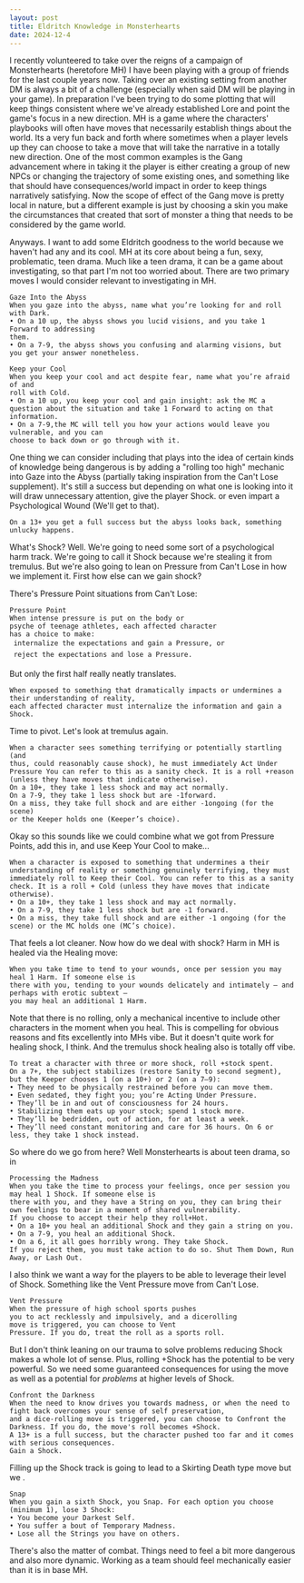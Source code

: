 ```yaml
---
layout: post
title: Eldritch Knowledge in Monsterhearts
date: 2024-12-4
---
```

I recently volunteered to take over the reigns of a campaign of Monsterhearts (heretofore MH) I have been playing with a group of friends for the last couple years now. Taking over an existing setting from another DM is always a bit of a challenge (especially when said DM will be playing in your game). In preparation I've been trying to do some plotting that will keep things consistent where we've already established Lore and point the game's focus in a new direction. MH is a game where the characters' playbooks will often have moves that necessarily establish things about the world. Its a very fun back and forth where sometimes when a player levels up they can choose to take a move that will take the narrative in a totally new direction. One of the most common examples is the Gang advancement where in taking it the player is either creating a group of new NPCs or changing the trajectory of some existing ones, and something like that should have consequences/world impact in order to keep things narratively satisfying. Now the scope of effect of the Gang move is pretty local in nature, but a different example is just by choosing a skin you make the circumstances that created that sort of monster a thing that needs to be considered by the game world. 

Anyways. I want to add some Eldritch goodness to the world because we haven't had any and its cool. MH at its core about being a fun, sexy, problematic, teen drama. Much like a teen drama, it can be a game about investigating, so that part I'm not too worried about. There are two primary moves I would consider relevant to investigating in MH.

```
Gaze Into the Abyss
When you gaze into the abyss, name what you’re looking for and roll with Dark. 
• On a 10 up, the abyss shows you lucid visions, and you take 1 Forward to addressing 
them. 
• On a 7-9, the abyss shows you confusing and alarming visions, but you get your answer nonetheless.

Keep your Cool
When you keep your cool and act despite fear, name what you’re afraid of and 
roll with Cold. 
• On a 10 up, you keep your cool and gain insight: ask the MC a question about the situation and take 1 Forward to acting on that information. 
• On a 7-9,the MC will tell you how your actions would leave you vulnerable, and you can
choose to back down or go through with it.
```

One thing we can consider including that plays into the idea of certain kinds of knowledge being dangerous is by adding a "rolling too high" mechanic into Gaze into the Abyss (partially taking inspiration from the Can't Lose supplement).  It's still a success but depending on what one is looking into it will draw unnecessary attention, give the player Shock. or even impart a Psychological Wound (We'll get to that).  

`On a 13+ you get a full success but the abyss looks back, something unlucky happens.`

What's Shock? Well. We're going to need some sort of a psychological harm track. We're going to call it Shock because we're stealing it from tremulus. But we're also going to lean on Pressure from Can't Lose in how we implement it.
First how else can we gain shock?

There's Pressure Point situations from Can't Lose:
```
Pressure Point
When intense pressure is put on the body or
psyche of teenage athletes, each affected character
has a choice to make:
 internalize the expectations and gain a Pressure, or
 reject the expectations and lose a Pressure.
```

But only the first half really neatly translates. 

```
When exposed to something that dramatically impacts or undermines a their understanding of reality,  
each affected character must internalize the information and gain a Shock.
```

Time to pivot. Let's look at tremulus again.

```
When a character sees something terrifying or potentially startling (and
thus, could reasonably cause shock), he must immediately Act Under
Pressure You can refer to this as a sanity check. It is a roll +reason
(unless they have moves that indicate otherwise).
On a 10+, they take 1 less shock and may act normally.
On a 7-9, they take 1 less shock but are -1forward.
On a miss, they take full shock and are either -1ongoing (for the scene)
or the Keeper holds one (Keeper’s choice).
```

Okay so this sounds like we could combine what we got from Pressure Points, add this in, and use Keep Your Cool to make...

```
When a character is exposed to something that undermines a their understanding of reality or something genuinely terrifying, they must immediately roll to Keep their Cool. You can refer to this as a sanity check. It is a roll + Cold (unless they have moves that indicate otherwise).
• On a 10+, they take 1 less shock and may act normally.
• On a 7-9, they take 1 less shock but are -1 forward.
• On a miss, they take full shock and are either -1 ongoing (for the scene) or the MC holds one (MC’s choice).
```

That feels a lot cleaner. Now how do we deal with shock? Harm in MH is healed via the Healing move:

```
When you take time to tend to your wounds, once per session you may heal 1 Harm. If someone else is
there with you, tending to your wounds delicately and intimately – and perhaps with erotic subtext –
you may heal an additional 1 Harm.
```

Note that there is no rolling, only a mechanical incentive to include other characters in the moment when you heal. This is compelling for obvious reasons and fits excellently into MHs vibe. 
But it doesn't quite work for healing shock, I think. And the tremulus shock healing also is totally off vibe. 

```
To treat a character with three or more shock, roll +stock spent. 
On a 7+, the subject stabilizes (restore Sanity to second segment), but the Keeper chooses 1 (on a 10+) or 2 (on a 7–9): 
• They need to be physically restrained before you can move them. 
• Even sedated, they fight you; you’re Acting Under Pressure. 
• They’ll be in and out of consciousness for 24 hours. 
• Stabilizing them eats up your stock; spend 1 stock more. 
• They’ll be bedridden, out of action, for at least a week. 
• They’ll need constant monitoring and care for 36 hours. On 6 or less, they take 1 shock instead.
```

So where do we go from here? Well Monsterhearts is about teen drama, so in
```
Processing the Madness
When you take the time to process your feelings, once per session you may heal 1 Shock. If someone else is 
there with you, and they have a String on you, they can bring their own feelings to bear in a moment of shared vulnerability. 
If you choose to accept their help they roll+Hot.
• On a 10+ you heal an additional Shock and they gain a string on you.
• On a 7-9, you heal an additional Shock.
• On a 6, it all goes horribly wrong. They take Shock.
If you reject them, you must take action to do so. Shut Them Down, Run Away, or Lash Out.
```

I also think we want a way for the players to be able to leverage their level of Shock. Something like the Vent Pressure move from Can't Lose.

```
Vent Pressure
When the pressure of high school sports pushes
you to act recklessly and impulsively, and a dicerolling
move is triggered, you can choose to Vent
Pressure. If you do, treat the roll as a sports roll.
```

But I don't think leaning on our trauma to solve problems reducing Shock makes a whole lot of sense. Plus, rolling +Shock has the potential to be very powerful. So we need some guaranteed consequences for using the move as well as a potential for *problems* at higher levels of Shock. 

```
Confront the Darkness
When the need to know drives you towards madness, or when the need to fight back overcomes your sense of self preservation, 
and a dice-rolling move is triggered, you can choose to Confront the Darkness. If you do, the move's roll becomes +Shock.
A 13+ is a full success, but the character pushed too far and it comes with serious consequences.
Gain a Shock.
```

Filling up the Shock track is going to lead to a Skirting Death type move but we . 

```
Snap
When you gain a sixth Shock, you Snap. For each option you choose (minimum 1), lose 3 Shock:
• You become your Darkest Self.
• You suffer a bout of Temporary Madness.
• Lose all the Strings you have on others.
```


There's also the matter of combat. Things need to feel a bit more dangerous and also more dynamic. Working as a team should feel mechanically easier than it is in base MH.








